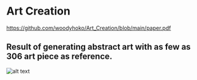 # Art Creation
https://github.com/woodyhoko/Art_Creation/blob/main/paper.pdf
## Result of generating abstract art with as few as 306 art piece as reference.
![alt text](https://github.com/woodyhoko/Art_Creation/blob/main/result.png)
